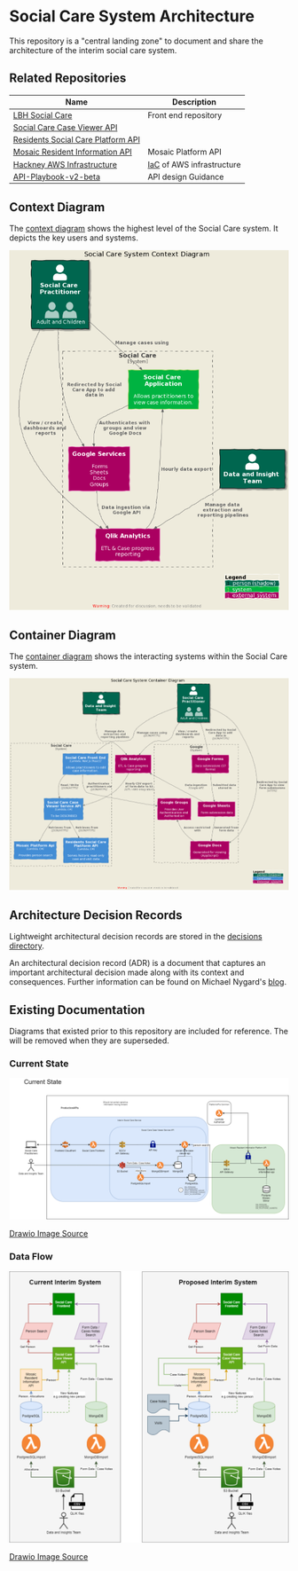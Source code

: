 # Social Care System Architecture

This repository is a "central landing zone" to document and share the architecture of the interim social care system.

## Related Repositories

| Name                                                                                                     | Description                                                                       |
|----------------------------------------------------------------------------------------------------------|-----------------------------------------------------------------------------------|
| [LBH Social Care](https://github.com/LBHackney-IT/lbh-social-care)                                       | Front end repository                                                              |
| [Social Care Case Viewer API](https://github.com/LBHackney-IT/social-care-case-viewer-api)               |                                                                                   |
| [Residents Social Care Platform API](https://github.com/LBHackney-IT/residents-social-care-platform-api) |                                                                                   |
| [Mosaic Resident Information API](https://github.com/LBHackney-IT/mosaic-resident-information-api)       | Mosaic Platform API                                                   |
| [Hackney AWS Infrastructure](https://github.com/LBHackney-IT/infrastructure)                             | [IaC](https://en.wikipedia.org/wiki/Infrastructure_as_code) of AWS infrastructure |
| [API-Playbook-v2-beta](https://github.com/LBHackney-IT/API-Playbook-v2-beta)                             | API design Guidance                                                               |

## Context Diagram

The [context diagram](https://c4model.com/#SystemContextDiagram) shows the highest level of the Social Care system. It depicts the key users and systems.

![System Context Diagram](images/system-context.png)

## Container Diagram

The [container diagram](https://c4model.com/#ContainerDiagram) shows the interacting systems within the Social Care system.

![System container Diagram](images/system-container.png)

## Architecture Decision Records

Lightweight architectural decision records are stored in the [decisions directory](decisions/README.md).

An architectural decision record (ADR) is a document that captures an important architectural decision made along with its context and consequences. Further information can be found on Michael Nygard's [blog](https://cognitect.com/blog/2011/11/15/documenting-architecture-decisions).

## Existing Documentation

Diagrams that existed prior to this repository are included for reference. The will be removed when they are superseded.

### Current State

![Current State](images/2021-03-25-architecture.png)

[Drawio Image Source](images/2021-03-25-architecture.drawio)

### Data Flow

![Data Flow](images/data-flows.png)

[Drawio Image Source](images/data-flows.drawio)
